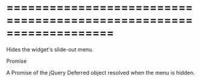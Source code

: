 <!--**
/*-------------------------------------------
    Auto-generated file. Do not modify.
-------------------------------------------

**-->
===================================================================
===================================================================

<!--shortDescription-->
Hides the widget's slide-out menu.
<!--/shortDescription-->

<!--returnType-->Promise<!--/returnType-->
<!--returnDescription-->
A Promise of the jQuery Deferred object resolved when the menu is hidden.
<!--/returnDescription-->

<!--fullDescription-->

<!--/fullDescription-->